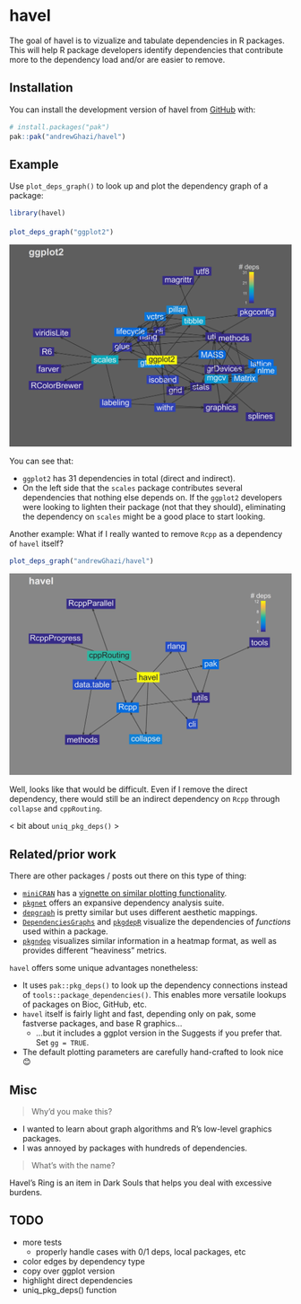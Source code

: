 
<!-- README.md is generated from README.Rmd. Please edit that file -->

# havel

<!-- badges: start -->

<!-- badges: end -->

The goal of havel is to vizualize and tabulate dependencies in R
packages. This will help R package developers identify dependencies that
contribute more to the dependency load and/or are easier to remove.

## Installation

You can install the development version of havel from
[GitHub](https://github.com/) with:

``` r
# install.packages("pak")
pak::pak("andrewGhazi/havel")
```

## Example

Use `plot_deps_graph()` to look up and plot the dependency graph of a
package:

``` r
library(havel)

plot_deps_graph("ggplot2")
```

<img src="man/figures/README-example-1.png" width="800px" />

You can see that:

- `ggplot2` has 31 dependencies in total (direct and indirect).
- On the left side that the `scales` package contributes several
  dependencies that nothing else depends on. If the `ggplot2` developers
  were looking to lighten their package (not that they should),
  eliminating the dependency on `scales` might be a good place to start
  looking.

Another example: What if I really wanted to remove `Rcpp` as a
dependency of `havel` itself?

``` r
plot_deps_graph("andrewGhazi/havel")
```

<img src="man/figures/README-ex2-1.png" width="800px" />

Well, looks like that would be difficult. Even if I remove the direct
dependency, there would still be an indirect dependency on `Rcpp`
through `collapse` and `cppRouting`.

\< bit about `uniq_pkg_deps()` \>

## Related/prior work

There are other packages / posts out there on this type of thing:

- [`miniCRAN`](https://github.com/andrie/miniCRAN) has a [vignette on
  similar plotting
  functionality](https://cran.r-project.org/web/packages/miniCRAN/vignettes/miniCRAN-dependency-graph.html).
- [`pkgnet`](https://uptake.github.io/pkgnet/index.html) offers an
  expansive dependency analysis suite.
- [`depgraph`](https://github.com/crsh/depgraph) is pretty similar but
  uses different aesthetic mappings.
- [`DependenciesGraphs`](https://datastorm-open.github.io/DependenciesGraphs/)
  and
  [`pkgdepR`](https://cran.r-project.org/web/packages/pkgdepR/index.html)
  visualize the dependencies of *functions* used within a package.
- [`pkgndep`](https://cran.r-project.org/web/packages/pkgndep/index.html)
  visualizes similar information in a heatmap format, as well as
  provides different “heaviness” metrics.

`havel` offers some unique advantages nonetheless:

- It uses `pak::pkg_deps()` to look up the dependency connections
  instead of `tools::package_dependencies()`. This enables more
  versatile lookups of packages on Bioc, GitHub, etc.
- `havel` itself is fairly light and fast, depending only on pak, some
  fastverse packages, and base R graphics…
  - …but it includes a ggplot version in the Suggests if you prefer
    that. Set `gg = TRUE`.
- The default plotting parameters are carefully hand-crafted to look
  nice 😊

## Misc

> Why’d you make this?

- I wanted to learn about graph algorithms and R’s low-level graphics
  packages.
- I was annoyed by packages with hundreds of dependencies.

> What’s with the name?

Havel’s Ring is an item in Dark Souls that helps you deal with excessive
burdens.

## TODO

- more tests
  - properly handle cases with 0/1 deps, local packages, etc
- color edges by dependency type
- copy over ggplot version
- highlight direct dependencies
- uniq_pkg_deps() function
